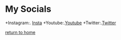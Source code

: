 # My Socials

+Instagram:.
[Insta](https://www.instagram.com/trav.kell/)
+Youtube:.[Youtube](https://www.youtube.com/watch?v=afFb_DcBBdA)
+Twitter:.[Twitter](https://twitter.com)

[return to home](./README.md)


